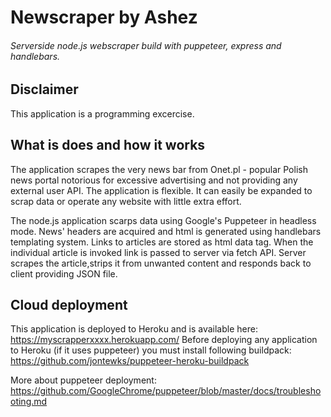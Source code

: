 # Newscraper by Ashez
###### Serverside node.js webscraper build with puppeteer, express and handlebars.

## Disclaimer
This application is a programming excercise.

## What is does and how it works
The application scrapes the very news bar from Onet.pl -  popular Polish news portal notorious for excessive advertising and not providing any external user API. The application is flexible. It can easily be expanded to scrap data or operate any website with little extra effort.

The node.js application scarps data using Google's Puppeteer in headless mode. News' headers are acquired and html is generated using handlebars templating system. Links to articles are stored as html data tag. When the individual article is invoked link is passed to server via fetch API. Server scrapes the article,strips it from unwanted content and responds back to client providing JSON file. 

## Cloud deployment
This application is deployed to Heroku and is available here: https://myscrapperxxxx.herokuapp.com/
Before deploying any application to Heroku (if it uses puppeteer) you must install following buildpack: https://github.com/jontewks/puppeteer-heroku-buildpack

More about puppeteer deployment:
https://github.com/GoogleChrome/puppeteer/blob/master/docs/troubleshooting.md

